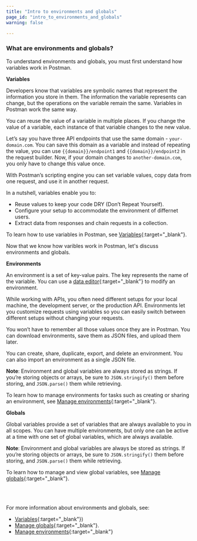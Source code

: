 ```yaml
---
title: "Intro to environments and globals"
page_id: "intro_to_environments_and_globals"
warning: false

---
```


### What are environments and globals?

To understand environments and globals, you must first understand how variables work in Postman.

**Variables**

Developers know that variables are symbolic names that represent the information you store in them. The information the variable represents can change, but the operations on the variable remain the same. Variables in Postman work the same way. 

You can reuse the value of a variable in multiple places. If you change the value of a variable, each instance of that variable changes to the new value.

Let’s say you have three API endpoints that use the same domain - `your-domain.com`. You can save this domain as a variable and instead of repeating the value, you can use `{{domain}}/endpoint1` and `{{domain}}/endpoint2` in the request builder. Now, if your domain changes to `another-domain.com`, you only have to change this value once. 

With Postman’s scripting engine you can set variable values, copy data from one request, and use it in another request.

In a nutshell, variables enable you to:

* Reuse values to keep your code DRY (Don’t Repeat Yourself).
* Configure your setup to accommodate the environment of differnet users.
* Extract data from responses and chain requests in a collection.

To learn how to use variables in Postman, see [Variables](/docs/v6/postman/environments_and_globals/variables){:target="_blank"}.

Now that we know how varibles work in Postman, let's discuss environments and globals.

**Environments**

An environment is a set of key-value pairs. The key represents the name of the variable. You can use a [data editor](/docs/v6/postman/launching_postman/navigating_postman#data-editor){:target="_blank"} to modify an environment.

While working with APIs, you often need different setups for your local machine, the development server, or the production API. Environments let you customize requests using variables so you can easily switch between different setups without changing your requests.

You won’t have to remember all those values once they are in Postman. You can download environments, save them as JSON files, and upload them later.

You can create, share, duplicate, export, and delete an environment. You can also import an environment as a single JSON file.

**Note**: Environment and global variables are always stored as strings. If you’re storing objects or arrays, be sure to `JSON.stringify()` them before storing, and `JSON.parse()` them while retrieving.

To learn how to manage environments for tasks such as creating or sharing an environment, see [Manage environments](/docs/v6/postman/environments_and_globals/manage_environments){:target="_blank"}.

**Globals**

Global variables provide a set of variables that are always available to you in all scopes. You can have multiple environments, but only one can be active at a time with one set of global variables, which are always available.

**Note**: Environment and global variables are always be stored as strings. If you’re storing objects or arrays, be sure to `JSON.stringify()` them before storing, and `JSON.parse()` them while retrieving.

To learn how to manage and view global variables, see [Manage globals](/docs/v6/postman/environments_and_globals/manage_globals){:target="_blank"}.

<br>
<br>

For more information about environments and globals, see:

* [Variables](/docs/v6/postman/environments_and_globals/variables){:target="_blank"})
* [Manage globals](/docs/v6/postman/environments_and_globals/manage_globals){:target="_blank"}.
* [Manage environments](/docs/v6/postman/environments_and_globals/manage_environments){:target="_blank"}




